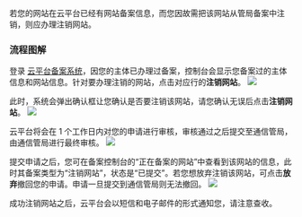 
若您的网站在云平台已经有网站备案信息，而您因故需把该网站从管局备案中注销，则应办理注销网站。

### 流程图解

登录 [云平台备案系统](http://tce.fsphere.cn/product/ba)，因您的主体已办理过备案，控制台会显示您备案过的主体信息和网站信息。针对要办理注销的网站，点击对应行的**注销网站**。
![](https://mc.qcloudimg.com/static/img/7bf8b1bc5f7b63c8d5df6dfc64cb6a68/13.jpg)

此时，系统会弹出确认框让您确认是否要注销该网站，请您确认无误后点击**注销网站**。
![](https://mc.qcloudimg.com/static/img/78cdadcd8cb1cf81bad89c582dde6d56/14.jpg)

云平台将会在 1 个工作日内对您的申请进行审核，审核通过之后提交至通信管局，由通信管局进行最终审核。
![](https://mc.qcloudimg.com/static/img/9fa04e47d3c3cb46bba0a9c01e42412a/15.jpg)

提交申请之后，您可在备案控制台的“正在备案的网站”中查看到该网站的信息，此时其备案类型为“注销网站”，状态是“已提交”。若您想放弃注销该网站，可点击**放弃**撤回您的申请。申请一旦提交到通信管局则无法撤回。
![](https://mc.qcloudimg.com/static/img/c2b9872489b90da03ed178656fcc49ec/16.jpg)

成功注销网站之后，云平台会以短信和电子邮件的形式通知您，请注意查收。